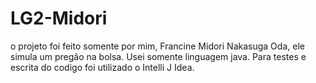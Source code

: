 # LG2-Midori
o projeto foi feito somente por mim, Francine Midori Nakasuga Oda, ele simula um pregão na bolsa. Usei somente linguagem java. Para testes e escrita do codigo foi utilizado o Intelli J Idea.

